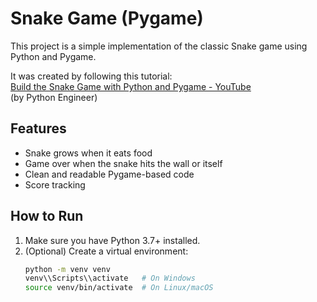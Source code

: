 # Snake Game (Pygame)

This project is a simple implementation of the classic Snake game using Python and Pygame.

It was created by following this tutorial:  
[Build the Snake Game with Python and Pygame - YouTube](https://www.youtube.com/watch?v=L8ypSXwyBds)  
(by Python Engineer)

## Features

- Snake grows when it eats food
- Game over when the snake hits the wall or itself
- Clean and readable Pygame-based code
- Score tracking

## How to Run

1. Make sure you have Python 3.7+ installed.
2. (Optional) Create a virtual environment:
   ```bash
   python -m venv venv
   venv\\Scripts\\activate   # On Windows
   source venv/bin/activate  # On Linux/macOS
